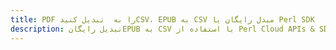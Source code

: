 ---title: PDF را به  تبدیل کنیدCSV، EPUB به CSV مبدل رایگان یا Perl SDKdescription: تبدیل رایگانEPUB به CSV با استفاده از Perl Cloud APIs & SDK همچنین اسناد PDF را در Cloud ایجاد، ویرایش و رندر کنید.---